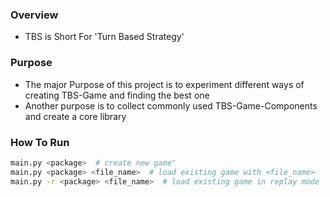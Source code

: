 ### Overview
+ TBS is Short For 'Turn Based Strategy'


### Purpose
+ The major Purpose of this project is to experiment different ways of creating TBS-Game and finding the best one
+ Another purpose is to collect commonly used TBS-Game-Components and create a core library


### How To Run
```bash
main.py <package>  # create new game"
main.py <package> <file_name>  # load existing game with <file_name>
main.py -r <package> <file_name>  # load existing game in replay mode

```